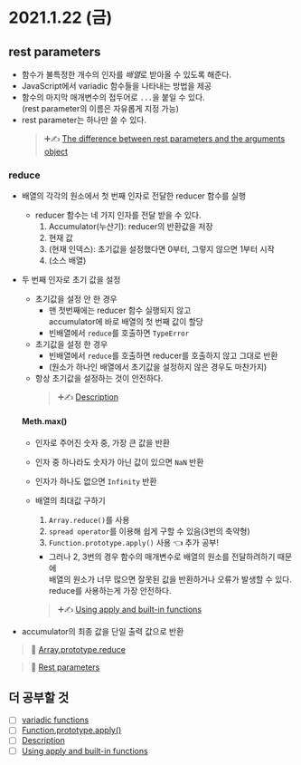 # 2021.1.22 (금)

## rest parameters

- 함수가 불특정한 개수의 인자를 *배열*로 받아올 수 있도록 해준다.
- JavaScript에서 variadic 함수들을 나타내는 방법을 제공
- 함수의 마지막 매개변수의 접두어로 `...`을 붙일 수 있다.  
  (rest parameter의 이름은 자유롭게 지정 가능)
- rest parameter는 하나만 쓸 수 있다.
  > ➕✍️ [The difference between rest parameters and the arguments object](https://developer.mozilla.org/en-US/docs/Web/JavaScript/Reference/Functions/rest_parameters#the_difference_between_rest_parameters_and_the_arguments_object)

### reduce

- 배열의 각각의 원소에서 첫 번째 인자로 전달한 reducer 함수를 실행
  - reducer 함수는 네 가지 인자를 전달 받을 수 있다.
    1. Accumulator(누산기): reducer의 반환값을 저장
    2. 현재 값
    3. (현재 인덱스): 초기값을 설정했다면 0부터, 그렇지 않으면 1부터 시작
    4. (소스 배열)
- 두 번째 인자로 초기 값을 설정

  - 초기값을 설정 안 한 경우
    - 맨 첫번째에는 reducer 함수 실행되지 않고  
      accumulator에 바로 배열의 첫 번째 값이 할당
    - 빈배열에서 `reduce`를 호출하면 `TypeError`
  - 초기값을 설정 한 경우
    - 빈배열에서 `reduce`를 호출하면 reducer를 호출하지 않고 그대로 반환
    - (원소가 하나인 배열에서 초기값을 설정하지 않은 경우도 마찬가지)
  - 항상 초기값을 설정하는 것이 안전하다.
    > ➕✍️ [Description](https://developer.mozilla.org/en-US/docs/Web/JavaScript/Reference/Global_Objects/Array/Reduce#description)

  #### Meth.max()

  - 인자로 주어진 숫자 중, 가장 큰 값을 반환
  - 인자 중 하나라도 숫자가 아닌 값이 있으면 `NaN` 반환
  - 인자가 하나도 없으면 `Infinity` 반환
  - 배열의 최대값 구하기

    1. `Array.reduce()`를 사용
    2. `spread operator`를 이용해 쉽게 구할 수 있음(3번의 축약형)
    3. `Function.prototype.apply()` 사용 👈 추가 공부!

    - 그러나 2, 3번의 경우 함수의 매개변수로 배열의 원소를 전달하려하기 때문에  
      배열의 원소가 너무 많으면 잘못된 값을 반환하거나 오류가 발생할 수 있다.
      reduce를 사용하는게 가장 안전하다.

    > ➕✍️ [Using apply and built-in functions](https://developer.mozilla.org/en-US/docs/Web/JavaScript/Reference/Global_Objects/Function/apply#using_apply_and_built-in_functions)

- accumulator의 최종 값을 단일 출력 값으로 반환

> 📖 [Array.prototype.reduce](https://developer.mozilla.org/en-US/docs/Web/JavaScript/Reference/Global_Objects/Array/Reduce)

> 📖 [Rest parameters](https://developer.mozilla.org/en-US/docs/Web/JavaScript/Reference/Functions/rest_parameters)

## 더 공부할 것

- [ ] [variadic functions](https://en.wikipedia.org/wiki/Variadic_function)
- [ ] [Function.prototype.apply()](https://developer.mozilla.org/en-US/docs/Web/JavaScript/Reference/Global_Objects/Function/apply)
- [ ] [Description](https://developer.mozilla.org/en-US/docs/Web/JavaScript/Reference/Global_Objects/Array/Reduce#description)
- [ ] [Using apply and built-in functions](https://developer.mozilla.org/en-US/docs/Web/JavaScript/Reference/Global_Objects/Function/apply#using_apply_and_built-in_functions)
